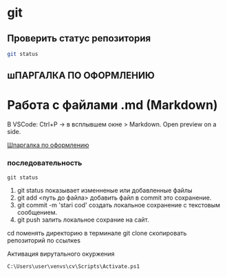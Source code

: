 # git
## Проверить статус репозитория

```bash
git status
```
## шПАРГАЛКА ПО ОФОРМЛЕНИЮ

# Работа с файлами .md (Markdown)

В VSCode: Ctrl+P -> в всплывшем окне > Markdown. Open preview on a side.

[Шпаргалка по оформлению](https://github.com/sandino/Markdown-Cheatsheet?ysclid=ljlp840fsr885829786)

### последовательность 
```
git status 
```
1. git status  показывает изменненые или добавленные файлы
2. git add <путь до файла> добавить файл в commit это сохранение.
3. git commit -m 'stari cod' создать локальное сохранение с текстовым сообщением.
4. git push  залить локальное сохрание на сайт.


 cd  поменять директорию  в терминале
 git clone  скопировать репозиторий  по ссылкеs

Активация вирутального окуржения
```
C:\Users\user\venvs\cv\Scripts\Activate.ps1
```
